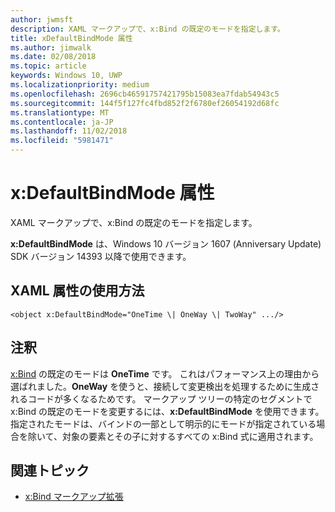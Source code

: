 ```yaml
---
author: jwmsft
description: XAML マークアップで、x:Bind の既定のモードを指定します。
title: xDefaultBindMode 属性
ms.author: jimwalk
ms.date: 02/08/2018
ms.topic: article
keywords: Windows 10, UWP
ms.localizationpriority: medium
ms.openlocfilehash: 2696cb46591757421795b15083ea7fdab54943c5
ms.sourcegitcommit: 144f5f127fc4fbd852f2f6780ef26054192d68fc
ms.translationtype: MT
ms.contentlocale: ja-JP
ms.lasthandoff: 11/02/2018
ms.locfileid: "5981471"
---
```

# <a name="xdefaultbindmode-attribute"></a>x:DefaultBindMode 属性

XAML マークアップで、x:Bind の既定のモードを指定します。

**x:DefaultBindMode** は、Windows 10 バージョン 1607 (Anniversary Update) SDK バージョン 14393 以降で使用できます。

## <a name="xaml-attribute-usage"></a>XAML 属性の使用方法

``` syntax
<object x:DefaultBindMode="OneTime \| OneWay \| TwoWay" .../>
```

## <a name="remarks"></a>注釈

[x:Bind](x-bind-markup-extension.md) の既定のモードは **OneTime** です。 これはパフォーマンス上の理由から選ばれました。**OneWay** を使うと、接続して変更検出を処理するために生成されるコードが多くなるためです。 マークアップ ツリーの特定のセグメントで x:Bind の既定のモードを変更するには、**x:DefaultBindMode** を使用できます。 指定されたモードは、バインドの一部として明示的にモードが指定されている場合を除いて、対象の要素とその子に対するすべての x:Bind 式に適用されます。

## <a name="related-topics"></a>関連トピック

* [x:Bind マークアップ拡張](x-bind-markup-extension.md)
